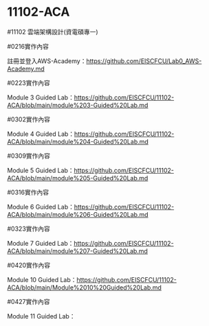 # 11102-ACA


#11102 雲端架構設計(資電碩專一)

#0216實作內容

註冊並登入AWS-Academy：https://github.com/EISCFCU/Lab0_AWS-Academy.md

#0223實作內容

Module 3 Guided Lab：https://github.com/EISCFCU/11102-ACA/blob/main/module%203-Guided%20Lab.md

#0302實作內容

Module 4 Guided Lab：https://github.com/EISCFCU/11102-ACA/blob/main/module%204-Guided%20Lab.md

#0309實作內容

Module 5 Guided Lab：https://github.com/EISCFCU/11102-ACA/blob/main/module%205-Guided%20Lab.md

#0316實作內容

Module 6 Guided Lab：https://github.com/EISCFCU/11102-ACA/blob/main/module%206-Guided%20Lab.md

#0323實作內容

Module 7 Guided Lab：https://github.com/EISCFCU/11102-ACA/blob/main/module%207-Guided%20Lab.md

#0420實作內容

Module 10 Guided Lab：https://github.com/EISCFCU/11102-ACA/blob/main/Module%2010%20Guided%20Lab.md

#0427實作內容

Module 11 Guided Lab：

